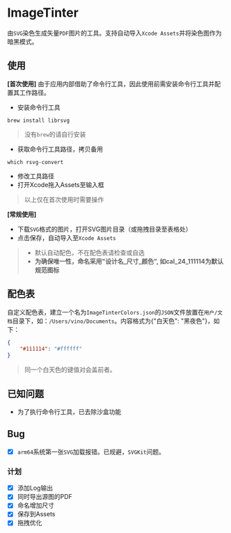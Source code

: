 # ImageTinter
由`SVG`染色生成矢量`PDF`图片的工具。支持自动导入`Xcode Assets`并将染色图作为暗黑模式。


## 使用

**[首次使用]**
由于应用内部借助了命令行工具，因此使用前需安装命令行工具并配置其工作路径。

* 安装命令行工具

```
brew install librsvg
```
> 没有`brew`的请自行安装

* 获取命令行工具路径，拷贝备用

```
which rsvg-convert
```

* 修改工具路径
* 打开Xcode拖入Assets至输入框
> 以上仅在首次使用时需要操作

**[常规使用]**

* 下载`SVG`格式的图片，打开SVG图片目录（或拖拽目录至表格处）
* 点击保存，自动导入至`Xcode Assets`

> * 默认自动配色，不在配色表请检查或自选
> * **为确保唯一性，命名采用"设计名_尺寸_颜色", 如cal_24_111114为默认规范图标**

## 配色表
自定义配色表，建立一个名为`ImageTinterColors.json`的`JSON`文件放置在`用户/文档`目录下，如：`/Users/vino/Documents`。内容格式为{"白天色": "黑夜色"}，如下：
```json
{
    "#111114": "#ffffff"
}
```
> 同一个白天色的键值对会盖前者。

## 已知问题

* 为了执行命令行工具，已去除沙盒功能

## Bug

* [x] `arm64`系统第一张`SVG`加载报错。已规避，`SVGKit`问题。

### 计划
* [x] 添加Log输出
* [x] 同时导出源图的PDF
* [x] 命名增加尺寸
* [x] 保存到Assets
* [x] 拖拽优化